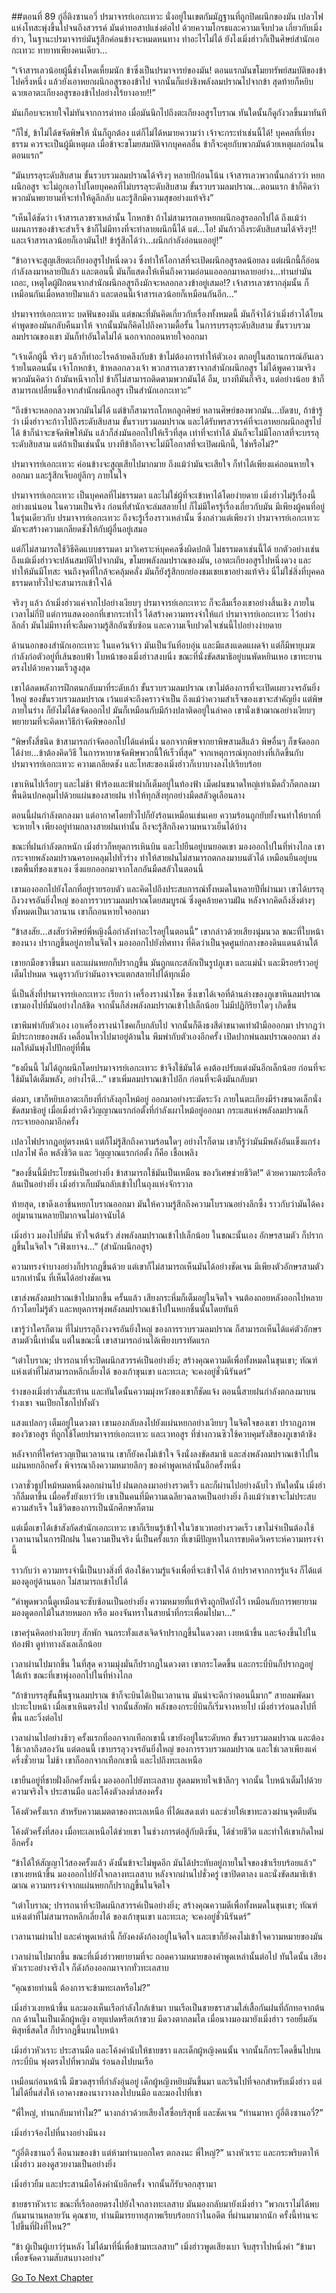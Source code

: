 ##ตอนที่ 89 กู๋อี่ติงซานอวี่
ปรมาจารย์เอกะเทวะ นั่งอยู่ในเขตกัมมัฎฐานที่ถูกปิดผนึกของมัน เปลวไฟแห่งโทสะพุ่งขึ้นไปจนถึงสวรรค์ มันด่าทอสาปแช่งต่อไป ด้วยความโกรธและความเจ็บปวด เกี่ยวกับเมิ่งฮ่าว, ในฐานะปรมาจารย์มันรู้สึกค่อนข้างจะหมดหนทาง ทำอะไรไม่ได้ ยังไงเมิ่งฮ่าวก็เป็นศิษย์สำนักเอกะเทวะ ทายาทเพียงคนเดียว…

“เจ้าสารเลวน้อยผู้นี้ช่างโหดเหี้ยมนัก ข้าซึ่งเป็นปรมาจารย์ของมัน! ตอนแรกมันขโมยทรัพย์สมบัติของข้าไปครึ่งหนึ่ง แล้วยังเอาหยกผนึกอสูรของข้าไป จากนั้นก็แย่งชิงพลังลมปราณไปจากข้า สุดท้ายก็หยิบฉวยเอาตะเกียงอสูรของข้าไปอย่างไร้ยางอาย!!”

มันเกือบจะหายใจไม่ทันจากการด่าทอ เมื่อมันนึกไปถึงตะเกียงอสูรโบราณ ทันใดนั้นก็ดูกังวลขึ้นมาทันที

“ก็ใช่, ข้าไม่ได้ขจัดพิษให้ นั่นก็ถูกต้อง แต่ก็ไม่ได้หมายความว่า เจ้าจะกระทำเช่นนี้ได้! บุคคลที่เที่ยงธรรม ควรจะเป็นผู้มีเหตุผล เมื่อข้าจะขโมยสมบัติจากบุคคลอื่น ข้าก็จะคุยกับพวกมันด้วยเหตุผลก่อนในตอนแรก”

“มันบรรลุระดับสิบสาม ขั้นรวบรวมลมปราณได้จริงๆ หลายปีก่อนโน้น เจ้าสารเลวพวกนั้นกล่าวว่า หยกผนึกอสูร จะไม่ถูกเอาไปโดยบุคคลที่ไม่บรรลุระดับสิบสาม ขั้นรวบรวมลมปราณ…ตอนแรก ข้าก็คิดว่าพวกมันพยายามที่จะทำให้ดูลึกลับ และรู้สึกมีความสุขอย่างแท้จริง”

“เห็นได้ชัดว่า เจ้าสารเลวชราเหล่านั้น โกหกข้า ถ้าไม่สามารถเอาหยกผนึกอสูรออกไปได้ ถึงแม้ว่าแผนการของข้าจะสำเร็จ ข้าก็ไม่มีทางที่จะทำลายผนึกนี้ได้ แต่…โอ! มันก้าวถึงระดับสิบสามได้จริงๆ!! และเจ้าสารเลวน้อยก็เอามันไป! ข้ารู้สึกได้ว่า…ผนึกกำลังอ่อนแออยู่!”

“ข้าอาจจะสูญเสียตะเกียงอสูรไปหนึ่งดวง ซึ่งทำให้โอกาสที่จะเปิดผนึกอสูรลดน้อยลง แต่ผนึกนี้ก็อ่อนกำลังลงมาหลายปีแล้ว และตอนนี้ มันก็แสดงให้เห็นถึงความอ่อนแอออกมาหลายอย่าง…ท่านย่ามันเถอะ, เหตุใดผู้ฝึกตนจากสำนักผนึกอสูรถึงมักจะหลอกลวงข้าอยู่เสมอ!? เจ้าสารเลวชรากลุ่มนั้น ก็เหมือนกันเมื่อหลายปีมาแล้ว และตอนนี้เจ้าสารเลวน้อยก็เหมือนกันอีก…”

ปรมาจารย์เอกะเทวะ บดฟันของมัน แต่ขณะที่มันคิดเกี่ยวกับเรื่องทั้งหมดนี้ มันก็จำได้ว่าเมิ่งฮ่าวได้โยนคำพูดของมันกลับคืนมาให้ จากนั้นมันก็คิดไปถึงความดื้อรั้น ในการบรรลุระดับสิบสาม ขั้นรวบรวมลมปราณของเขา มันก็ทำอันใดไม่ได้ นอกจากถอนหายใจออกมา

“เจ้าเด็กผู้นี้ จริงๆ แล้วก็ทำอะไรคล้ายคลึงกับข้า ข้าไม่ต้องการทำให้ตัวเอง ตกอยู่ในสถานการณ์อันเลวร้ายในตอนนั้น เจ้าโกหกข้า, ข้าหลอกลวงเจ้า พวกสารเลวชราจากสำนักผนึกอสูร ไม่ได้พูดความจริง พวกมันคิดว่า ถ้ามันหนีจากไป ข้าก็ไม่สามารถติดตามพวกมันได้ อืม, บางทีมันก็จริง, แต่อย่างน้อย ข้าก็สามารถเปลี่ยนชื่อจากสำนักผนึกอสูร เป็นสำนักเอกะเทวะ”

“ถึงข้าจะหลอกลวงพวกมันไม่ได้ แต่ข้าก็สามารถโกหกลูกศิษย์ หลานศิษย์ของพวกมัน…บัดซบ, ถ้าข้ารู้ว่า เมิ่งฮ่าวจะก้าวไปถึงระดับสิบสาม ขั้นรวบรวมลมปราณ และได้รับพรสวรรค์ที่จะเอาหยกผนึกอสูรไปได้ ข้าก็น่าจะขจัดพิษให้มัน แล้วก็ส่งมันออกไปให้เร็วที่สุด เท่าที่จะทำได้ มันก็จะไม่มีโอกาสที่จะบรรลุระดับสิบสาม แต่ถ้าเป็นเช่นนั้น บางทีข้าก็อาจจะไม่มีโอกาสที่จะเปิดผนึกนี้, ใช่หรือไม่?”

ปรมาจารย์เอกะเทวะ ค่อนข้างจะสูญเสียไปมากมาย ถึงแม้ว่ามันจะเสียใจ ก็ทำได้เพียงแค่ถอนหายใจออกมา และรู้สึกเจ็บอยู่ลึกๆ ภายในใจ

ปรมาจารย์เอกะเทวะ เป็นบุคคลที่ไม่ธรรมดา และไม่ใช่ผู้ที่จะเข้าหาได้โดยง่ายดาย เมิ่งฮ่าวไม่รู้เรื่องนี้อย่างแน่นอน ในความเป็นจริง ก่อนที่สำนักจะล่มสลายไป ก็ไม่มีใครรู้เรื่องเกี่ยวกับมัน มีเพียงผู้คนที่อยู่ในรุ่นเดียวกับ ปรมาจารย์เอกะเทวะ ถึงจะรู้เรื่องราวเหล่านั้น ซึ่งกล่าวแต่เพียงว่า ปรมาจารย์เอกะเทวะ มักจะสร้างความเกลียดชังให้กับผู้อื่นอยู่เสมอ

แต่ก็ไม่สามารถใช้วิธีคิดแบบธรรมดา มาวิเคราะห์บุคคลซึ่งผิดปกติ ไม่ธรรมดาเช่นนี้ได้ ยกตัวอย่างเช่น ถึงแม้เมิ่งฮ่าวจะปล้นสมบัติไปจากมัน, ขโมยพลังลมปราณของมัน, เอาตะเกียงอสูรไปหนึ่งดวง และทำให้มันมีโทสะ จนถึงจุดที่ใกล้จะคลุ้มคลั่ง มันก็ยังรู้สึกยกย่องชมเชยเขาอย่างแท้จริง นี่ไม่ใช่สิ่งที่บุคคลธรรมดาทั่วไปจะสามารถเข้าใจได้

จริงๆ แล้ว ถ้าเมิ่งฮ่าวแค่จากไปอย่างเงียบๆ ปรมาจารย์เอกะเทวะ ก็จะลืมเรื่องเขาอย่างสิ้นเชิง ภายในเวลาไม่กี่ปี แต่การแสดงออกที่เขากระทำไว้ ได้สร้างความทรงจำให้แก่ ปรมาจารย์เอกะเทวะ ไว้อย่างลึกล้ำ มันไม่มีทางที่จะลืมความรู้สึกอันซับซ้อน และความเจ็บปวดใจเช่นนี้ไปอย่างง่ายดาย

ด้านนอกของสำนักเอกะเทวะ ในแคว้นจ้าว มันเป็นวันทิ่อบอุ่น และมีแสงแดดแผดจ้า แต่ก็มีพายุเมฆกำลังก่อตัวอยู่ที่เส้นขอบฟ้า ใบหน้าของเมิ่งฮ่าวสงบนิ่ง ขณะที่นั่งขัดสมาธิอยู่บนพัดหยินเหอ เขาทะยานตรงไปด้วยความเร็วสูงสุด

เขาได้ลดพลังการฝึกตนกลับมาที่ระดับเก้า ขั้นรวบรวมลมปราณ เขาไม่ต้องการที่จะเปิดเผยวงจรอันยิ่งใหญ่ ของขั้นรวบรวมลมปราณ เว้นแต่จะถึงคราวจำเป็น ถึงแม้ว่าความสำเร็จของเขาจะสำคัญยิ่ง แต่พิษภายในร่าง ก็ยังไม่ได้ขจัดออกไป มันก็เหมือนกับมีก้างปลาติดอยู่ในลำคอ เขานั่งเข้าฌาณอย่างเงียบๆ พยายามที่จะคิดหาวิธีกำจัดพิษออกไป

“พิษทั้งสี่ชนิด ข้าสามารถกำจัดออกไปได้แค่หนึ่ง นอกจากพิษจากยาพิษสามสีแล้ว พิษอื่นๆ ก็ขจัดออกได้ง่าย…ข้าต้องคิดวิธี ในการหายาขจัดพิษพวกนี้ให้เร็วที่สุด” จากเหตุการณ์ทุกอย่างที่เกิดขึ้นกับปรมาจารย์เอกะเทวะ ความเกลียดชัง และโทสะของเมิ่งฮ่าวก็เบาบางลงไปเรียบร้อย

เขาเหินไปเรื่อยๆ และไม่ช้า ฟ้าร้องและฟ้าผ่าก็เต็มอยู่ในท้องฟ้า เม็ดฝนขนาดใหญ่เท่าเม็ดถั่วก็ตกลงมา พื้นดินปกคลุมไปด้วยแผ่นของสายฝน ทำให้ทุกสิ่งทุกอย่างมืดสลัวดูเลือนลาง

ตอนนี้ฝนกำลังตกลงมา แต่อากาศโดยทั่วไปก็ยังร้อนเหมือนเช่นเคย ความร้อนถูกยับยั้งจนทำให้ยากที่จะหายใจ เพียงอยู่ท่ามกลางสายฝนเท่านั้น ถึงจะรู้สึกถึงความหนาวเย็นได้บ้าง

ขณะที่ฝนกำลังตกหนัก เมิ่งฮ่าวก็หยุดการเหินบิน และไปยืนอยู่บนยอดเขา มองออกไปในที่ห่างไกล เขากระจายพลังลมปราณครอบคลุมไปทั่วร่าง ทำให้สายฝนไม่สามารถตกลงมาบนตัวได้ เหมือนยืนอยู่บนเขตพื้นที่ของเขาเอง ซึ่งแยกออกมาจากโลกอันมืดสลัวในตอนนี้

เขามองออกไปยังโลกที่อยู่รายรอบตัว และคิดไปถึงประสบการณ์ทั้งหมดในหลายปีที่ผ่านมา เขาได้บรรลุถึงวงจรอันยิ่งใหญ่ ของการรวบรวมลมปราณโดยสมบูรณ์ ซึ่งดูคล้ายความฝัน หลังจากคิดถึงสิ่งต่างๆ ทั้งหมดเป็นเวลานาน เขาก็ถอนหายใจออกมา

“ข้าสงสัย…สงสัยว่าศิษย์พี่หญิงฉื่อกำลังทำอะไรอยู่ในตอนนี้” เขากล่าวด้วยเสียงนุ่มนวล ขณะที่ใบหน้าของนาง ปรากฎขึ้นอยู่ภายในจิตใจ มองออกไปยังทิศทาง ที่คิดว่าเป็นจุดศูนย์กลางของดินแดนด้านใต้

เขายกมือขวาขึ้นมา และแผ่นหยกก็ปรากฎขึ้น มันถูกแกะสลักเป็นรูปภูเขา และแม่น้ำ และมีรอยร้าวอยู่เต็มไปหมด จนดูราวกับว่ามันอาจจะแตกสลายไปได้ทุกเมื่อ

นี่เป็นสิ่งที่ปรมาจารย์เอกะเทวะ เรียกว่า เครื่องรางนำโชค ซึ่งเขาได้เจอที่ด้านล่างของภูเขาหินลมปราณ เขามองไปที่มันอย่างใกล้ชิด จากนั้นก็ส่งพลังลมปราณเข้าไปเล็กน้อย ไม่มีปฏิกิริยาใดๆ เกิดขึ้น

เขาพึมพำกับตัวเอง เอาเครื่องรางนำโชคเก็บกลับไป จากนั้นก็ดึงธงสีดำขนาดเท่าฝ่ามือออกมา ปรากฎว่ามีประกายของพลัง เคลื่อนไหวไปมาอยู่ด้านใน พึมพำกับตัวเองอีกครั้ง เปิดปากพ่นลมปราณออกมา ส่งผลให้มันพุ่งไปปักอยู่ที่พื้น

“ธงผืนนี้ ไม่ได้ถูกผนึกโดยปรมาจารย์เอกะเทวะ ข้าจึงใช้มันได้ คงต้องปรับแต่งมันอีกเล็กน้อย ก่อนที่จะใช้มันได้เต็มพลัง, อย่างไรดี…” เขาเพิ่มลมปราณเข้าไปอีก ก่อนที่จะดึงมันกลับมา

ต่อมา, เขาก็หยิบเอาตะเกียงที่กำลังลุกไหม้อยู่ ออกมาอย่างระมัดระวัง ภายในตะเกียงมีร่างขนาดเล็กนั่งขัดสมาธิอยู่ เมื่อเมิ่งฮ่าวดึงวิญญาณแรกก่อตั้งที่กำลังเผาไหม้อยู่ออกมา กระแสแห่งพลังลมปราณก็กระจายออกมาอีกครั้ง

เปลวไฟปรากฎอยู่ตรงหน้า แต่ก็ไม่รู้สึกถึงความร้อนใดๆ อย่างไรก็ตาม เขาก็รู้ว่ามันมีพลังอันแข็งแกร่ง เปลวไฟ คือ พลังชีวิต และ วิญญาณแรกก่อตั้ง ก็คือ เชื้อเพลิง

“ของชิ้นนี้มีประโยชน์เป็นอย่างยิ่ง ข้าสามารถใช้มันเป็นเหมือน ของวิเศษช่วยชีวิต!” ด้วยความกระตือรือล้นเป็นอย่างยิ่ง เมิ่งฮ่าวเก็บมันกลับเข้าไปในถุงแห่งจักรวาล

ท้ายสุด, เขาดึงเอาชิ้นหยกโบราณออกมา มันให้ความรู้สึกถึงความโบราณอย่างลึกซึ้ง ราวกับว่ามันได้คงอยู่มานานหลายปีมากจนไม่อาจนับได้

เมิ่งฮ่าว มองไปที่มัน หัวใจเต้นรัว ส่งพลังลมปราณเข้าไปเล็กน้อย ในขณะนั้นเอง อักษรสามตัว ก็ปรากฎขึ้นในจิตใจ ”เฟิงเยาจง…” (สำนักผนึกอสูร)

ความทรงจำบางอย่างก็ปรากฎขึ้นด้วย แต่เขาก็ไม่สามารถเห็นมันได้อย่างชัดเจน มีเพียงตัวอักษรสามตัวแรกเท่านั้น ที่เห็นได้อย่างชัดเจน

เขาส่งพลังลมปราณเข้าไปมากขึ้น ครั้นแล้ว เสียงกระหึ่มก็เต็มอยู่ในจิตใจ จนต้องถอยหลังออกไปหลายก้าวโดยไม่รู้ตัว และหยุดการพุ่งพลังลมปราณเข้าไปในหยกชิ้นนั้นโดยทันที 

เขารู้ว่าใครก็ตาม ที่ไม่บรรลุถึงวงจรอันยิ่งใหญ่ ของการรวบรวมลมปราณ ก็สามารถเห็นได้แค่ตัวอักษรสามตัวนี้เท่านั้น แต่ในขณะนี้ เขาสามารถอ่านได้เพียงบรรทัดแรก

“เต๋าโบราณ; ปรารถนาที่จะปิดผนึกสวรรค์เป็นอย่างยิ่ง; สร้างคุณความดีเพื่อทั้งหมดในขุนเขา; ทัณฑ์แห่งเต๋าที่ไม่สามารถหลีกเลี่ยงได้ ของเก้าขุนเขา และทะเล; จะคงอยู่ชั่วนิรันดร์” 

ร่างของเมิ่งฮ่าวสั่นสะท้าน และทันใดนั้นความมุ่งหวังของเขาก็ชัดแจ้ง ตอนนี้สายฝนกำลังตกลงมาบนร่างเขา จนเปียกโชกไปทั้งตัว

แสงแปลกๆ เต็มอยู่ในดวงตา เขามองกลับลงไปยังแผ่นหยกอย่างเงียบๆ ในจิตใจของเขา ปรากฎภาพของวิชาอสูร ที่ถูกใช้โดยปรมาจารย์เอกะเทวะ และเวทอสูร ที่ซ่างกวนซิวใช้ควบคุมรังสีของภูเขาต้าชิง

หลังจากที่ใคร่ครวญเป็นเวลานาน เขาก็ยังคงไม่เข้าใจ จึงนั่งลงขัดสมาธิ และส่งพลังลมปราณเข้าไปในแผ่นหยกอีกครั้ง พิจารณาถึงความหมายลึกๆ ของคำพูดเหล่านั้นอีกครั้งหนึ่ง

เวลาชั่วธูปไหม้หมดหนึ่งดอกผ่านไป ฝนตกลงมาอย่างรวดเร็ว และก็ผ่านไปอย่างฉับไว ทันใดนั้น เมิ่งฮ่าวก็ลืมตาขึ้น เมื่อครั้งยังเยาว์วัย เขาเป็นคนที่มีความเฉลียวฉลาดเป็นอย่างยิ่ง ถึงแม้ว่าเขาจะไม่ประสบความสำเร็จ ในชีวิตของการเป็นนักศึกษาก็ตาม 

แต่เมื่อเขาได้เข้าสังกัดสำนักเอกะเทวะ เขาก็เรียนรู้เข้าใจในวิชาเวทอย่างรวดเร็ว เขาไม่จำเป็นต้องใช้เวลานานในการฝึกฝน ในความเป็นจริง นี่เป็นครั้งแรก ที่เขามีปัญหาในการขบคิดวิเคราะห์ความทรงจำนี้

ราวกับว่า ความทรงจำนี้เป็นบางสิ่งที่ ต้องใช้ความรู้แจ้งเพื่อที่จะเข้าใจได้ ถ้าปราศจากการรู้แจ้ง ก็ได้แต่มองดูอยู่ด้านนอก ไม่สามารถเข้าไปได้

“คำพูดพวกนี้ดูเหมือนจะซับซ้อนเป็นอย่างยิ่ง ความหมายที่แท้จริงถูกปิดบังไว้ เหมือนกับการพยายามมองดูดอกไม้ในสายหมอก หรือ มองจันทราในสายน้ำที่กระเพื่อมไปมา…” 

เขาครุ่นคิดอย่างเงียบๆ สักพัก จนกระทั่งแสงเจิดจ้าปรากฎขึ้นในดวงตา เงยหน้าขึ้น และจ้องขึ้นไปในท้องฟ้า ดูท่าทางลังเลเล็กน้อย

เวลาผ่านไปมากขึ้น ในที่สุด ความมุ่งมั่นก็ปรากฎในดวงตา เขากระโดดขึ้น และกระบี่บินก็ปรากฎอยู่ใต้เท้า ขณะที่เขาพุ่งออกไปในที่ห่างไกล

“ถ้าข้าบรรลุขั้นพื้นฐานลมปราณ ข้าก็จะบินได้เป็นเวลานาน มันน่าจะดีกว่าตอนนี้มาก” สายลมพัดมาปะทะใบหน้า เมื่อเขาเหินตรงไป จากนั้นสักพัก พลังของกระบี่บินก็เริ่มจางหายไป เมิ่งฮ่าวร่อนลงไปที่พื้น และวิ่งต่อไป

เวลาผ่านไปอย่างช้าๆ ครั้งแรกที่ออกจากเทือกเขานี้ เขายังอยู่ในระดับหก ขั้นรวบรวมลมปราณ และต้องใช้เวลาถึงสองวัน แต่ตอนนี้ เขาบรรลุวงจรอันยิ่งใหญ่ ของการรวบรวมลมปราณ และใช่เวลาเพียงแค่ครึ่งชั่วยาม ไม่ช้า เขาก็ออกจากเทือกเขานี้ และไปถึงทะเลเหนือ

เขายืนอยู่ที่ชายฝั่งอีกครั้งหนึ่ง มองออกไปยังทะเลสาบ สูดลมหายใจเข้าลึกๆ จากนั้น ใบหน้าเต็มไปด้วยความจริงใจ ประสานมือ และโค้งตัวลงต่ำสองครั้ง

โค้งตัวครั้งแรก สำหรับความเมตตาของทะเลเหนือ ที่ได้แสดงเต๋า และช่วยให้เขาทะลวงผ่านจุดตีบตัน

โค้งตัวครั้งที่สอง เมื่อทะเลเหนือได้ช่วยเขา ในช่วงการต่อสู้กับติงซิ่น, ได้ช่วยชีวิต และทำให้เขาเกิดใหม่อีกครั้ง

“ข้าได้ให้สัญญาไว้สองครั้งแล้ว ดังนั้นข้าจะไม่พูดอีก มันได้ประทับอยู่ภายในใจของข้าเรียบร้อยแล้ว” เขาเงยหน้าขึ้น มองออกไปยังใจกลางทะเลสาบ หลังจากผ่านไปชั่วครู่ เขาปิดตาลง และนั่งขัดสมาธิเข้าฌาณ ความทรงจำจากแผ่นหยกก็ปรากฎขึ้นในจิตใจ

“เต๋าโบราณ; ปรารถนาที่จะปิดผนึกสวรรค์เป็นอย่างยิ่ง; สร้างคุณความดีเพื่อทั้งหมดในขุนเขา; ทัณฑ์แห่งเต๋าที่ไม่สามารถหลีกเลี่ยงได้ ของเก้าขุนเขา และทะเล; จะคงอยู่ชั่วนิรันดร์” 

เวลานานผ่านไป และคำพูดเหล่านี้ ก็ยังคงดังก้องอยู่ในจิตใจ และเขาก็ยังคงไม่เข้าใจความหมายของมัน

เวลาผ่านไปมากขึ้น ขณะที่เมิ่งฮ่าวพยายามที่จะ ถอดความหมายของคำพูดเหล่านั้นต่อไป ทันใดนั้น เสียงหัวเราะอย่างจริงใจ ก็ดังก้องออกมาจากทั่วทะเลสาบ

“คุณชายท่านนี้ ต้องการจะข้ามทะเลหรือไม่?”

เมิ่งฮ่าวเงยหน้าขึ้น และมองเห็นเรือกำลังใกล้เข้ามา บนเรือเป็นชายชราสวมใส่เสื้อกันฝนที่ถักทอจากต้นกก ด้านในเป็นเด็กผู้หญิง อายุแปดหรือเก้าขวบ มีดวงตากลมโต เมื่อนางมองมายังเมิ่งฮ่าว รอยยิ้มอันพิสุทธิ์สดใส ก็ปรากฎขึ้นบนใบหน้า

เมิ่งฮ่าวหัวเราะ ประสานมือ และโค้งคำนับให้ชายชรา และเด็กผู้หญิงคนนั้น จากนั้นก็กระโดดขึ้นไปบนกระบี่บิน พุ่งตรงไปที่พวกมัน ร่อนลงไปบนเรือ

เหมือนก่อนหน้านี้ มีขวดสุราที่กำลังอุ่นอยู่ เด็กผู้หญิงหยิบมันขึ้นมา และรินไปที่จอกสำหรับเมิ่งฮ่าว แต่ไม่ได้ยื่นส่งให้ เอาคางของนางวางลงไปบนมือ และมองไปที่เขา

“พี่ใหญ่, ท่านกลับมาทำไม?” นางกล่าวด้วยเสียงใสซื่อบริสุทธิ์ และชัดเจน “ท่านมาหา กู๋อี่ติงซานอวี่?”

เมิ่งฮ่าวจ้องไปที่นางอย่างมึนงง

“กู๋อี่ติงซานอวี่ คือนามของข้า แต่ห้ามท่านบอกใคร ตกลงนะ พี่ใหญ่?” นางหัวเราะ และกระพริบตาให้เมิ่งฮ่าว มองดูสวยงามเป็นอย่างยิ่ง

เมิ่งฮ่าวยิ้ม และประสานมือโค้งคำนับอีกครั้ง จากนั้นก็รับจอกสุรามา

ชายชราหัวเราะ ขณะที่เรือลอยตรงไปยังใจกลางทะเลสาบ มันมองกลับมายังเมิ่งฮ่าว ”พวกเราไม่ได้พบกันมานานหลายวัน คุณชาย, ท่านมีมารยาทสุภาพเรียบร้อยกว่าในอดีต ที่ผ่านมามากนัก ครั้งนี้ท่านจะไปขึ้นที่ฝั่งที่ไหน?”

“ข้า ผู้เป็นผู้เยาว์รุ่นหลัง ไม่ได้มาที่นี่เพื่อข้ามทะเลสาบ” เมิ่งฮ่าวพูดเสียงเบา จิบสุราไปหนึ่งคำ “ข้ามาเพื่อขจัดความสับสนบางอย่าง”


[Go To Next Chapter]( ./90.md)